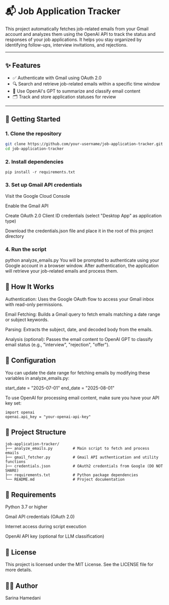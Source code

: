 # 📬 Job Application Tracker

This project automatically fetches job-related emails from your Gmail account and analyzes them using the OpenAI API to track the status and responses of your job applications. It helps you stay organized by identifying follow-ups, interview invitations, and rejections.

---

## ✨ Features

- ✅ Authenticate with Gmail using OAuth 2.0  
- 🔍 Search and retrieve job-related emails within a specific time window  
- 🧠 Use OpenAI's GPT to summarize and classify email content  
- 🗂 Track and store application statuses for review  

---

## 🚀 Getting Started

### 1. Clone the repository

```bash
git clone https://github.com/your-username/job-application-tracker.git
cd job-application-tracker
```
### 2. Install dependencies
```
pip install -r requirements.txt
```
### 3. Set up Gmail API credentials
Visit the Google Cloud Console

Enable the Gmail API

Create OAuth 2.0 Client ID credentials (select "Desktop App" as application type)

Download the credentials.json file and place it in the root of this project directory

### 4. Run the script
python analyze_emails.py
You will be prompted to authenticate using your Google account in a browser window. After authentication, the application will retrieve your job-related emails and process them.

## 🧠 How It Works
Authentication: Uses the Google OAuth flow to access your Gmail inbox with read-only permissions.

Email Fetching: Builds a Gmail query to fetch emails matching a date range or subject keywords.

Parsing: Extracts the subject, date, and decoded body from the emails.

Analysis (optional): Passes the email content to OpenAI GPT to classify email status (e.g., "interview", "rejection", "offer").

## 🔧 Configuration
You can update the date range for fetching emails by modifying these variables in analyze_emails.py:

start_date = "2025-07-01"
end_date = "2025-08-01"

To use OpenAI for processing email content, make sure you have your API key set:

```
import openai
openai.api_key = "your-openai-api-key"
```
## 📂 Project Structure
```
job-application-tracker/
├── analyze_emails.py         # Main script to fetch and process emails
├── gmail_fetcher.py          # Gmail API authentication and utility functions
├── credentials.json          # OAuth2 credentials from Google (DO NOT SHARE)
├── requirements.txt          # Python package dependencies
└── README.md                 # Project documentation
```
## 📌 Requirements
Python 3.7 or higher

Gmail API credentials (OAuth 2.0)

Internet access during script execution

OpenAI API key (optional for LLM classification)

## 📄 License
This project is licensed under the MIT License.
See the LICENSE file for more details.

## 🙋‍♀️ Author
Sarina Hamedani